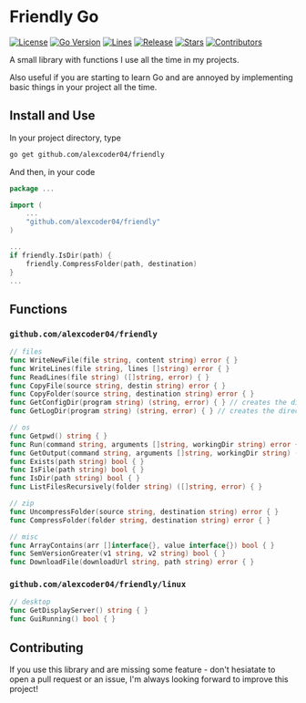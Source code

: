 
# Friendly Go

[![License](https://img.shields.io/github/license/alexcoder04/friendly)](https://github.com/alexcoder04/friendly/blob/main/LICENSE)
[![Go Version](https://img.shields.io/github/go-mod/go-version/alexcoder04/friendly)](https://github.com/alexcoder04/friendly/blob/main/go.mod)
[![Lines](https://img.shields.io/tokei/lines/github/alexcoder04/friendly?label=lines)](https://github.com/alexcoder04/friendly/pulse)
[![Release](https://img.shields.io/github/v/release/alexcoder04/friendly?display_name=tag&sort=semver)](https://github.com/alexcoder04/friendly/releases/latest)
[![Stars](https://img.shields.io/github/stars/alexcoder04/friendly)](https://github.com/alexcoder04/friendly/stargazers)
[![Contributors](https://img.shields.io/github/contributors-anon/alexcoder04/friendly)](https://github.com/alexcoder04/friendly/graphs/contributors)

A small library with functions I use all the time in my projects.

Also useful if you are starting to learn Go and are annoyed by implementing
basic things in your project all the time.

## Install and Use

In your project directory, type

```sh
go get github.com/alexcoder04/friendly
```

And then, in your code

```go
package ...

import (
    ...
    "github.com/alexcoder04/friendly"
)

...
if friendly.IsDir(path) {
    friendly.CompressFolder(path, destination)
}
...
```

## Functions

### `github.com/alexcoder04/friendly`

```go
// files
func WriteNewFile(file string, content string) error { }
func WriteLines(file string, lines []string) error { }
func ReadLines(file string) ([]string, error) { }
func CopyFile(source string, destin string) error { }
func CopyFolder(source string, destination string) error { }
func GetConfigDir(program string) (string, error) { } // creates the directory if it doesn't exist
func GetLogDir(program string) (string, error) { } // creates the directory if it doesn't exist

// os
func Getpwd() string { }
func Run(command string, arguments []string, workingDir string) error { }
func GetOutput(command string, arguments []string, workingDir string) (string, error) { }
func Exists(path string) bool { }
func IsFile(path string) bool { }
func IsDir(path string) bool { }
func ListFilesRecursively(folder string) ([]string, error) { }

// zip
func UncompressFolder(source string, destination string) error { }
func CompressFolder(folder string, destination string) error { }

// misc
func ArrayContains(arr []interface{}, value interface{}) bool { }
func SemVersionGreater(v1 string, v2 string) bool { }
func DownloadFile(downloadUrl string, path string) error { }
```

### `github.com/alexcoder04/friendly/linux`

```go
// desktop
func GetDisplayServer() string { }
func GuiRunning() bool { }
```

## Contributing

If you use this library and are missing some feature - don't hesiatate to open a
pull request or an issue, I'm always looking forward to improve this project!

